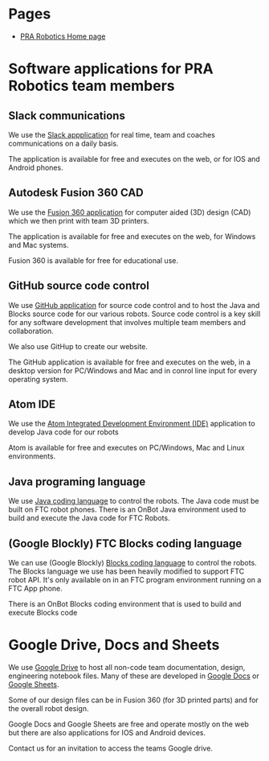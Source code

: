 # Pages
* [PRA Robotics Home page](/)

# Software applications for PRA Robotics team members

## Slack communications
We use the [Slack appplication](https://slack.com/) for real time, team and coaches communications on a daily basis. 

The application is available for free and executes on the web, or for IOS and Android phones.

## Autodesk Fusion 360 CAD
We use the [Fusion 360 application](https://www.autodesk.com/products/fusion-360/overview#) for computer aided (3D) design (CAD) which we then print with team 3D printers. 

The application is available for free and executes on the web, for Windows and Mac systems. 

Fusion 360 is available for free for educational use.

## GitHub source code control
We use [GitHub application](https://github.com/) for source code control and to host the Java and Blocks source code for our various robots. Source code control is a key skill for any software development that involves multiple team members and collaboration.

We also use GitHup to create our website.

The GitHub application is available for free and executes on the web, in a desktop version for PC/Windows and Mac and in conrol line input for every operating system. 

## Atom IDE
We use the [Atom Integrated Development Environment (IDE)](https://atom.io/) application to develop Java code for our robots 

Atom is available for free and executes on PC/Windows, Mac and Linux environments. 

## Java programing language
We use [Java coding language](https://www.oracle.com/technetwork/java/index.html) to control the robots. The Java code must be built on FTC robot phones. There is an OnBot Java environment used to build and execute the Java code for FTC Robots.

## (Google Blockly) FTC Blocks coding language
We can use (Google Blockly) [Blocks coding language](https://developers.google.com/blockly/) to control the robots. The Blocks language we use has been heavily modified to support FTC robot API. It's only available on in an FTC program environment running on a FTC App phone.

There is an OnBot Blocks coding environment that is used to build and execute Blocks code

# Google Drive, Docs and Sheets
We use [Google Drive](https://www.google.com/drive/) to host all non-code team documentation, design, engineering notebook files. Many of these are developed in [Google Docs](https://gsuite.google.com/intl/en_us/products/docs/) or [Google Sheets](https://www.google.com/sheets/about/). 

Some of our design files can be in Fusion 360 (for 3D printed parts) and for the overall robot design. 

Google Docs and Google Sheets are free and operate mostly on the web but there are also applications for IOS and Android devices. 

Contact us for an invitation to access the teams Google drive.


